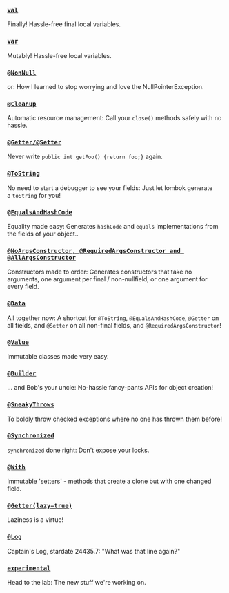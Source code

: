 ### [`val`](https://projectlombok.org/features/val)
Finally! Hassle-free final local variables.

### [`var`](https://projectlombok.org/features/var)
Mutably! Hassle-free local variables.

### [`@NonNull`](https://projectlombok.org/features/NonNull)
or: How I learned to stop worrying and love the NullPointerException.

### [`@Cleanup`](https://projectlombok.org/features/Cleanup)
Automatic resource management: Call your `close()` methods safely with no hassle.

### [`@Getter/@Setter`](https://projectlombok.org/features/GetterSetter)
Never write `public int getFoo() {return foo;}` again.

### [`@ToString`](https://projectlombok.org/features/ToString)
No need to start a debugger to see your fields: Just let lombok generate a `toString` for you!

### [`@EqualsAndHashCode`](https://projectlombok.org/features/EqualsAndHashCode)
Equality made easy: Generates `hashCode` and `equals` implementations from the fields of your object..

### [`@NoArgsConstructor, @RequiredArgsConstructor and @AllArgsConstructor`](https://projectlombok.org/features/constructor)
Constructors made to order: Generates constructors that take no arguments, one argument per final / non-nullfield, or one argument for every field.

### [`@Data`](https://projectlombok.org/features/Data)
All together now: A shortcut for `@ToString`, `@EqualsAndHashCode`, `@Getter` on all fields, and `@Setter` on all non-final fields, and `@RequiredArgsConstructor`!

### [`@Value`](https://projectlombok.org/features/Value)
Immutable classes made very easy.

### [`@Builder`](https://projectlombok.org/features/Builder)
... and Bob's your uncle: No-hassle fancy-pants APIs for object creation!

### [`@SneakyThrows`](https://projectlombok.org/features/SneakyThrows)
To boldly throw checked exceptions where no one has thrown them before!

### [`@Synchronized`](https://projectlombok.org/features/Synchronized)
`synchronized` done right: Don't expose your locks.

### [`@With`](https://projectlombok.org/features/With)
Immutable 'setters' - methods that create a clone but with one changed field.

### [`@Getter(lazy=true)`](https://projectlombok.org/features/GetterLazy)
Laziness is a virtue!

### [`@Log`](https://projectlombok.org/features/log)
Captain's Log, stardate 24435.7: "What was that line again?"

### [`experimental`](https://projectlombok.org/features/experimental/all)
Head to the lab: The new stuff we're working on.